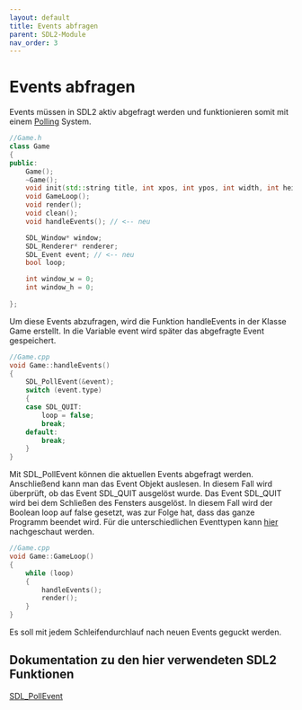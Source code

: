 ```yaml
---
layout: default
title: Events abfragen
parent: SDL2-Module
nav_order: 3
---
```


# Events abfragen

Events müssen in SDL2 aktiv abgefragt werden und funktionieren somit mit einem [Polling](https://de.wikipedia.org/wiki/Polling_(Informatik)) System.

```cpp
//Game.h
class Game
{
public:
	Game();
	~Game();
	void init(std::string title, int xpos, int ypos, int width, int height, int flags);
	void GameLoop();
	void render();
	void clean();
	void handleEvents(); // <-- neu

	SDL_Window* window;
	SDL_Renderer* renderer;
    SDL_Event event; // <-- neu
	bool loop;

	int window_w = 0;
	int window_h = 0;
	
};
```
Um diese Events abzufragen, wird die Funktion handleEvents in der Klasse Game erstellt.
In die Variable event wird später das abgefragte Event gespeichert.

```cpp
//Game.cpp
void Game::handleEvents()
{
	SDL_PollEvent(&event);
	switch (event.type) 
	{
	case SDL_QUIT:
		loop = false;
		break;
	default:
		break;
	}
}
```

Mit SDL_PollEvent können die aktuellen Events abgefragt werden. Anschließend kann man das Event Objekt auslesen. In diesem Fall wird überprüft, ob das Event SDL_QUIT ausgelöst wurde.
Das Event SDL_QUIT wird bei dem Schließen des Fensters ausgelöst. In diesem Fall wird der Boolean loop auf false gesetzt, was zur Folge hat, dass das ganze Programm beendet wird.
Für die unterschiedlichen Eventtypen kann [hier](https://wiki.libsdl.org/SDL_EventType) nachgeschaut werden.

```cpp
//Game.cpp
void Game::GameLoop()
{
	while (loop)
	{
		handleEvents();
		render();
	}
}
```
Es soll mit jedem Schleifendurchlauf nach neuen Events geguckt werden.

## Dokumentation zu den hier verwendeten SDL2 Funktionen

[SDL_PollEvent](https://wiki.libsdl.org/SDL_PollEvent)




